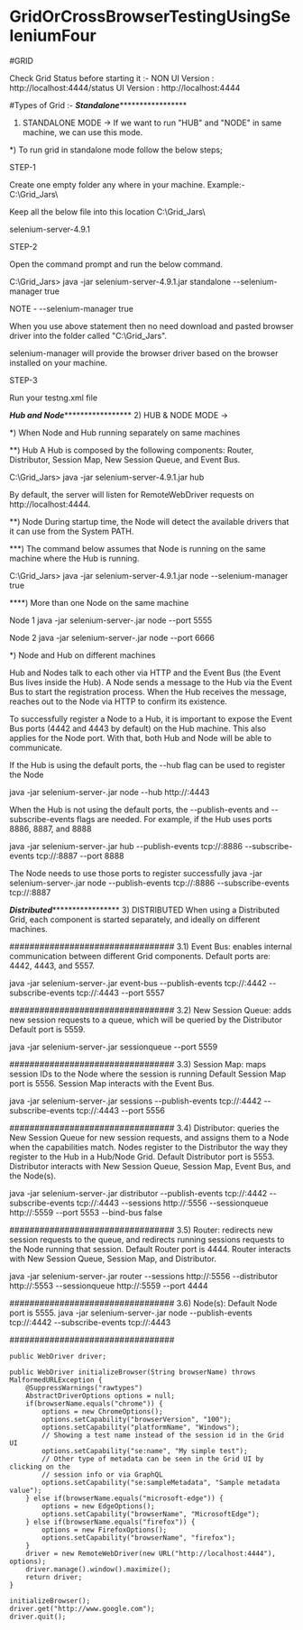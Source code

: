 # GridOrCrossBrowserTestingUsingSeleniumFour

#GRID

Check Grid Status before starting it :-
NON UI Version : http://localhost:4444/status
UI Version : http://localhost:4444

#Types of Grid :-
*******************************************Standalone************************************************************
1) STANDALONE MODE -> If we want to run "HUB" and "NODE" in same machine, we can use this mode.

*) To run grid in standalone mode follow the below steps;

STEP-1

Create one empty folder any where in your machine. Example:- C:\Grid_Jars\

Keep all the below file into this location C:\Grid_Jars\

selenium-server-4.9.1

STEP-2

Open the command prompt and run the below command.

C:\Grid_Jars> java -jar selenium-server-4.9.1.jar standalone --selenium-manager true

NOTE - 
--selenium-manager true

When you use above statement then no need download and pasted browser driver into the folder called "C:\Grid_Jars\".

selenium-manager will provide the browser driver based on the browser installed on your machine.
 
STEP-3

Run your testng.xml file

*******************************************Hub and Node************************************************************
2) HUB & NODE MODE -> 

*) When Node and Hub running separately on same machines

**) Hub
A Hub is composed by the following components: Router, Distributor, Session Map, New Session Queue, and Event Bus.

C:\Grid_Jars> java -jar selenium-server-4.9.1.jar hub

By default, the server will listen for RemoteWebDriver requests on http://localhost:4444.

**) Node
During startup time, the Node will detect the available drivers that it can use from the System PATH.

***) The command below assumes that Node is running on the same machine where the Hub is running.

C:\Grid_Jars> java -jar selenium-server-4.9.1.jar node --selenium-manager true

****) More than one Node on the same machine

Node 1
java -jar selenium-server-<version>.jar node --port 5555

Node 2
java -jar selenium-server-<version>.jar node --port 6666

*) Node and Hub on different machines

Hub and Nodes talk to each other via HTTP and the Event Bus (the Event Bus lives inside the Hub). 
A Node sends a message to the Hub via the Event Bus to start the registration process. 
When the Hub receives the message, reaches out to the Node via HTTP to confirm its existence.

To successfully register a Node to a Hub, it is important to expose the Event Bus ports (4442 and 4443 by default) on the Hub machine. 
This also applies for the Node port. With that, both Hub and Node will be able to communicate.

If the Hub is using the default ports, the --hub flag can be used to register the Node

java -jar selenium-server-<version>.jar node 
--hub http://<hub-ip>:4443

When the Hub is not using the default ports, the --publish-events and --subscribe-events flags are needed.
For example, if the Hub uses ports 8886, 8887, and 8888

java -jar selenium-server-<version>.jar hub 
--publish-events tcp://<hub-ip>:8886 
--subscribe-events tcp://<hub-ip>:8887 
--port 8888

The Node needs to use those ports to register successfully
java -jar selenium-server-<version>.jar node 
--publish-events tcp://<hub-ip>:8886 
--subscribe-events tcp://<hub-ip>:8887

*******************************************Distributed************************************************************
3) DISTRIBUTED
When using a Distributed Grid, each component is started separately, and ideally on different machines.

#################################
3.1) Event Bus: enables internal communication between different Grid components.
Default ports are: 4442, 4443, and 5557.

java -jar selenium-server-<version>.jar event-bus 
--publish-events tcp://<event-bus-ip>:4442 
--subscribe-events tcp://<event-bus-ip>:4443 
--port 5557

#################################
3.2) New Session Queue: adds new session requests to a queue, which will be queried by the Distributor
Default port is 5559.

java -jar selenium-server-<version>.jar sessionqueue --port 5559

#################################
3.3) Session Map: maps session IDs to the Node where the session is running
Default Session Map port is 5556. Session Map interacts with the Event Bus.

java -jar selenium-server-<version>.jar sessions 
--publish-events tcp://<event-bus-ip>:4442 
--subscribe-events tcp://<event-bus-ip>:4443 
--port 5556

#################################
3.4) Distributor: queries the New Session Queue for new session requests, and assigns them to a Node when the capabilities match. 
Nodes register to the Distributor the way they register to the Hub in a Hub/Node Grid.
Default Distributor port is 5553. 
Distributor interacts with New Session Queue, Session Map, Event Bus, and the Node(s).

java -jar selenium-server-<version>.jar distributor 
--publish-events tcp://<event-bus-ip>:4442 
--subscribe-events tcp://<event-bus-ip>:4443 
--sessions http://<sessions-ip>:5556 
--sessionqueue http://<new-session-queue-ip>:5559 
--port 5553 --bind-bus false

#################################
3.5) Router: redirects new session requests to the queue, and redirects running sessions requests to the Node running that session.
Default Router port is 4444. Router interacts with New Session Queue, Session Map, and Distributor.

java -jar selenium-server-<version>.jar router 
--sessions http://<sessions-ip>:5556 
--distributor http://<distributor-ip>:5553 
--sessionqueue http://<new-session-queue-ip>:5559 
--port 4444

#################################
3.6) Node(s):
Default Node port is 5555.
java -jar selenium-server-<version>.jar node 
--publish-events tcp://<event-bus-ip>:4442 
--subscribe-events tcp://<event-bus-ip>:4443

#################################

	public WebDriver driver;
	
	public WebDriver initializeBrowser(String browserName) throws MalformedURLException {		
		@SuppressWarnings("rawtypes")
		AbstractDriverOptions options = null;		
		if(browserName.equals("chrome")) {			
			options = new ChromeOptions();
			options.setCapability("browserVersion", "100");
			options.setCapability("platformName", "Windows");
			// Showing a test name instead of the session id in the Grid UI
			options.setCapability("se:name", "My simple test"); 
			// Other type of metadata can be seen in the Grid UI by clicking on the 
			// session info or via GraphQL
			options.setCapability("se:sampleMetadata", "Sample metadata value");			
		} else if(browserName.equals("microsoft-edge")) {			
			options = new EdgeOptions();
			options.setCapability("browserName", "MicrosoftEdge");			
		} else if(browserName.equals("firefox")) {			
			options = new FirefoxOptions();
			options.setCapability("browserName", "firefox");			
		}		
		driver = new RemoteWebDriver(new URL("http://localhost:4444"), options);		
		driver.manage().window().maximize();		
		return driver;		
	}
	
	initializeBrowser();
	driver.get("http://www.google.com");
	driver.quit();
